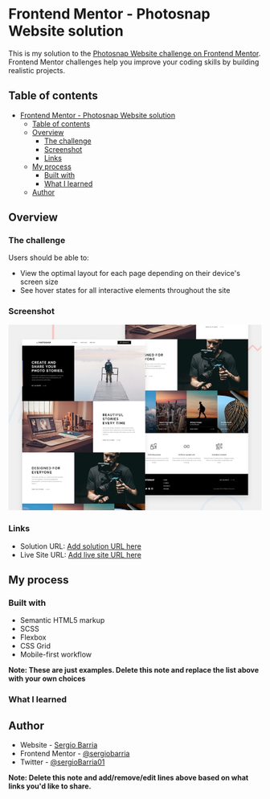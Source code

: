 # Frontend Mentor - Photosnap Website solution

This is my solution to the [Photosnap Website challenge on Frontend Mentor](https://www.frontendmentor.io/challenges/photosnap-multipage-website-nMDSrNmNW). Frontend Mentor challenges help you improve your coding skills by building realistic projects. 

## Table of contents

- [Frontend Mentor - Photosnap Website solution](#frontend-mentor---photosnap-website-solution)
  - [Table of contents](#table-of-contents)
  - [Overview](#overview)
    - [The challenge](#the-challenge)
    - [Screenshot](#screenshot)
    - [Links](#links)
  - [My process](#my-process)
    - [Built with](#built-with)
    - [What I learned](#what-i-learned)
  - [Author](#author)

## Overview

### The challenge

Users should be able to:

- View the optimal layout for each page depending on their device's screen size
- See hover states for all interactive elements throughout the site

### Screenshot

![Preview Screenshot](./preview.jpg)

### Links

- Solution URL: [Add solution URL here](https://your-solution-url.com)
- Live Site URL: [Add live site URL here](https://your-live-site-url.com)

## My process

### Built with

- Semantic HTML5 markup
- SCSS
- Flexbox
- CSS Grid
- Mobile-first workflow

**Note: These are just examples. Delete this note and replace the list above with your own choices**

### What I learned

## Author

- Website - [Sergio Barria](https://www.sergiobarria.com/)
- Frontend Mentor - [@sergiobarria](https://www.frontendmentor.io/profile/sergiobarria)
- Twitter - [@sergioBarria01](https://twitter.com/sergioBarria01)

**Note: Delete this note and add/remove/edit lines above based on what links you'd like to share.**
